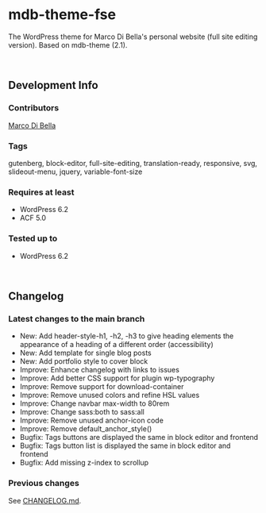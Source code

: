 # mdb-theme-fse
The WordPress theme for Marco Di Bella's personal website (full site editing version). Based on mdb-theme (2.1).

<br>

## Development Info

### Contributors
[Marco Di Bella](https://github.com/mdibella-dev)

### Tags
gutenberg, block-editor, full-site-editing, translation-ready, responsive, svg, slideout-menu, jquery, variable-font-size

### Requires at least

* WordPress 6.2
* ACF 5.0

### Tested up to

* WordPress 6.2

<br>

## Changelog

### Latest changes to the main branch

* New: Add header-style-h1, -h2, -h3 to give heading elements the appearance of a heading of a different order (accessibility)
* New: Add template for single blog posts
* New: Add portfolio style to cover block
* Improve: Enhance changelog with links to issues
* Improve: Add better CSS support for plugin wp-typography
* Improve: Remove support for download-container
* Improve: Remove unused colors and refine HSL values
* Improve: Change navbar max-width to 80rem
* Improve: Change sass:both to sass:all
* Improve: Remove unused anchor-icon code
* Improve: Remove default_anchor_style()
* Bugfix: Tags buttons are displayed the same in block editor and frontend
* Bugfix: Tags button list is displayed the same in block editor and frontend
* Bugfix: Add missing z-index to scrollup

### Previous changes

See [CHANGELOG.md](https://github.com/mdibella-dev/mdb-theme-fse/blob/main/CHANGELOG.md).
